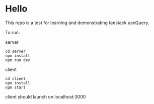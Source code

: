 # Hello

This repo is a test for learning and demonstrating tanstack useQuery.

To run:

server
```
cd server
npm install
npm run dev
```

client
```
cd client
npm install
npm start
```

client should launch on localhost:3000
